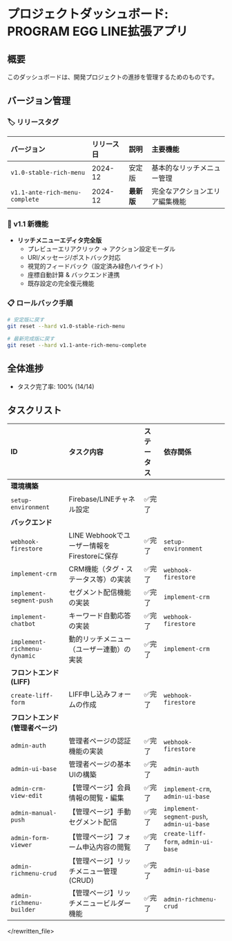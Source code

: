# プロジェクトダッシュボード: PROGRAM EGG LINE拡張アプリ

## 概要

このダッシュボードは、開発プロジェクトの進捗を管理するためのものです。

## バージョン管理

### 🏷️ リリースタグ

| バージョン | リリース日 | 説明 | 主要機能 |
| :--- | :--- | :--- | :--- |
| `v1.0-stable-rich-menu` | 2024-12 | 安定版 | 基本的なリッチメニュー管理 |
| `v1.1-ante-rich-menu-complete` | 2024-12 | **最新版** | 完全なアクションエリア編集機能 |

### 🚀 v1.1 新機能

- **リッチメニューエディタ完全版**
  - プレビューエリアクリック → アクション設定モーダル
  - URI/メッセージ/ポストバック対応
  - 視覚的フィードバック（設定済み緑色ハイライト）
  - 座標自動計算 & バックエンド連携
  - 既存設定の完全復元機能

### 📋 ロールバック手順

```bash
# 安定版に戻す
git reset --hard v1.0-stable-rich-menu

# 最新完成版に戻す  
git reset --hard v1.1-ante-rich-menu-complete
```

## 全体進捗

- タスク完了率: 100% (14/14)

## タスクリスト

| ID | タスク内容 | ステータス | 依存関係 |
| :--- | :--- | :--- | :--- |
| **環境構築** |
| `setup-environment` | Firebase/LINEチャネル設定 | ✅完了 | |
| **バックエンド** |
| `webhook-firestore` | LINE Webhookでユーザー情報をFirestoreに保存 | ✅完了 | `setup-environment` |
| `implement-crm` | CRM機能（タグ・ステータス等）の実装 | ✅完了 | `webhook-firestore` |
| `implement-segment-push` | セグメント配信機能の実装 | ✅完了 | `implement-crm` |
| `implement-chatbot` | キーワード自動応答の実装 | ✅完了 | `webhook-firestore` |
| `implement-richmenu-dynamic` | 動的リッチメニュー（ユーザー連動）の実装 | ✅完了 | `implement-crm` |
| **フロントエンド (LIFF)** |
| `create-liff-form` | LIFF申し込みフォームの作成 | ✅完了 | `webhook-firestore` |
| **フロントエンド (管理者ページ)** |
| `admin-auth` | 管理者ページの認証機能の実装 | ✅完了 | `webhook-firestore` |
| `admin-ui-base` | 管理者ページの基本UIの構築 | ✅完了 | `admin-auth` |
| `admin-crm-view-edit` | 【管理ページ】会員情報の閲覧・編集 | ✅完了 | `implement-crm`, `admin-ui-base` |
| `admin-manual-push` | 【管理ページ】手動セグメント配信 | ✅完了 | `implement-segment-push`, `admin-ui-base` |
| `admin-form-viewer` | 【管理ページ】フォーム申込内容の閲覧 | ✅完了 | `create-liff-form`, `admin-ui-base` |
| `admin-richmenu-crud` | 【管理ページ】リッチメニュー管理(CRUD) | ✅完了 | `admin-ui-base` |
| `admin-richmenu-builder` | 【管理ページ】リッチメニュービルダー機能 | ✅完了 | `admin-richmenu-crud` |

</rewritten_file> 